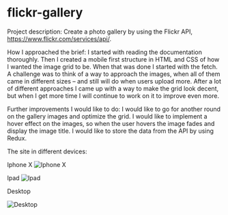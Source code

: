 # flickr-gallery

Project description: 
Create a photo gallery by using the Flickr API, https://www.flickr.com/services/api/.

How I approached the brief: 
I started with reading the documentation thoroughly. Then I created a mobile first structure in HTML and CSS of how I wanted the image grid to be. When that was done I started with the fetch. A challenge was to think of a way to approach the images, when all of them came in different sizes – and still will do when users upload more. After a lot of different approaches I came up with a way to make the grid look decent, but when I get more time I will continue to work on it to improve even more.

Further improvements I would like to do:
I would like to go for another round on the gallery images and optimize the grid. I would like to implement a hover effect on the images, so when the user hovers the image fades and display the image title. I would like to store the data from the API by using Redux.

The site in different devices:

Iphone X
![Iphone X](https://user-images.githubusercontent.com/62345967/129609583-ad1c8a43-998e-4ce8-9fc2-8d78f4e0f76a.png)

Ipad
![Ipad](https://user-images.githubusercontent.com/62345967/129609615-eddd169f-9c75-47c0-94f1-fa2752fd745d.png)

Desktop

![Desktop](https://user-images.githubusercontent.com/62345967/129609633-fe4fcb89-e076-43a1-bffa-6402b8228c33.png)



